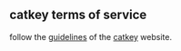 ## catkey terms of service

follow the [guidelines](https://github.com/reoccurcat/catkey-legal/guidelines.md) of the [catkey](https://key.reoccur.cat) website.

